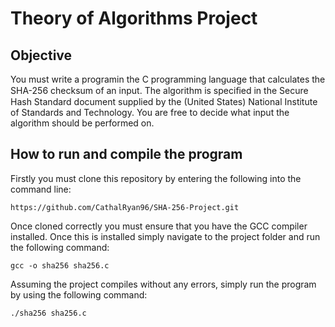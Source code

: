 # Theory of Algorithms Project

## Objective
You must write a programin the C programming language that calculates the SHA-256 checksum of an input. The algorithm is speciﬁed in the Secure Hash Standard document supplied by the (United States) National Institute of Standards and Technology. You are free to decide what input the algorithm should be performed on.

## How to run and compile the program
Firstly you must clone this repository by entering the following into the command line:
```
https://github.com/CathalRyan96/SHA-256-Project.git
```
Once cloned correctly you must ensure that you have the GCC compiler installed. Once this is installed simply navigate to the project folder and run the following  command:

```
gcc -o sha256 sha256.c
```

Assuming the project compiles without any errors, simply run the program by using the following command:

```
./sha256 sha256.c
```
